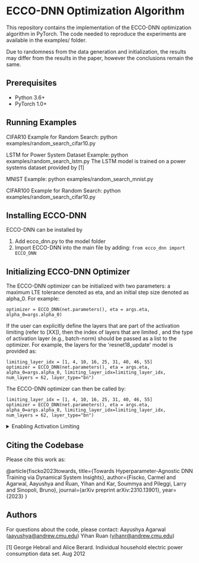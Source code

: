 # ECCO-DNN Optimization Algorithm

This repository contains the implementation of the ECCO-DNN optimization algorithm in PyTorch. The code needed to reproduce the experiments are available in the examples/ folder.

Due to randomness from the data generation and initialization, the results may differ from the results in the paper, however the conclusions remain the same. 


## Prerequisites
- Python 3.6+
- PyTorch 1.0+


## Running Examples
CIFAR10 Example for Random Search: python examples/random_search_cifar10.py 

LSTM for Power System Dataset Example: python examples/random_search_lstm.py 
The LSTM model is trained on a power systems dataset provided by [1]

MNIST Example: python examples/random_search_mnist.py 

CIFAR100 Example for Random Search: python examples/random_search_cifar10.py 

## Installing ECCO-DNN
ECCO-DNN can be installed by
1. Add ecco_dnn.py to the model folder
2. Import ECCO-DNN into the main file by adding: 
`from ecco_dnn import ECCO_DNN`

## Initializing ECCO-DNN Optimizer
The ECCO-DNN optimizer can be initialized with two parameters: a maximum LTE tolerance denoted as eta, and an initial step size denoted as alpha_0.
For example:
```
optimizer = ECCO_DNN(net.parameters(), eta = args.eta, alpha_0=args.alpha_0)
```

If the user can explicitly define the layers that are part of the activation limiting (refer to [XX]), then the index of layers that are limited , and the type of activation layer (e.g., batch-norm) should be passed as a list to the optimizer. For example, the layers for the 'resnet18_update' model is provided as:

```
limiting_layer_idx = [1, 4, 10, 16, 25, 31, 40, 46, 55]
optimizer = ECCO_DNN(net.parameters(), eta = args.eta, alpha_0=args.alpha_0, limiting_layer_idx=limiting_layer_idx, num_layers = 62, layer_type="bn")
```


The ECCO-DNN optimizer can then be called by:
```
limiting_layer_idx = [1, 4, 10, 16, 25, 31, 40, 46, 55]
optimizer = ECCO_DNN(net.parameters(), eta = args.eta, alpha_0=args.alpha_0, limiting_layer_idx=limiting_layer_idx, num_layers = 62, layer_type="bn")
```

<details>
    <summary>Enabling Activation Limiting</summary>

To utilize activation-specific limiting, ecco_dnn requires the following parameteres to explicitly define the layers that are part of the activation limiting step:

    1. The function type before the activation layer: batch-norm("bn") or linear("linear")

    2. The number of learnable parameters of the model (num_layers)
    
    3. The list of weight parameter indices before selected activation layer (limiting_layer_idx)
    
    4. Input values for layer before selected activation layers (model.relu_input_list), which should be recorded in the forward function of the model.


In our examples (examples/train_cifar10.py), we apply the activation-limiting step to 9 activation layers of a Resnet18 architecture. The following figure highlights the specific layers of Resnet18 that are limited, as provided by `limiting_layer_idx`. 
During the forward propogation of this model, the input values for each layer in `limiting_layer_idx` are recorded in `model.relu_input_list`. 


![Activation Limiting for Resnet18 layers][limiting.png]


The following code enables the activation limiting in ecco_dnn:


```
limiting_layer_idx = [1, 4, 10, 16, 25, 31, 40, 46, 55]
optimizer = ECCO_DNN(net.parameters(), eta = args.eta, alpha_0=args.alpha_0, 
                     limiting_layer_idx=limiting_layer_idx, num_layers = 62, 
                     layer_type="bn")
```

</details>

## Citing the Codebase
Please cite this work as:


@article{fiscko2023towards,
  title={Towards Hyperparameter-Agnostic DNN Training via Dynamical System Insights},
  author={Fiscko, Carmel and Agarwal, Aayushya and Ruan, Yihan and Kar, Soummya and Pileggi, Larry and Sinopoli, Bruno},
  journal={arXiv preprint arXiv:2310.13901},
  year={2023}
}


## Authors
For questions about the code, please contact:
Aayushya Agarwal (aayushya@andrew.cmu.edu)
Yihan Ruan (yihanr@andrew.cmu.edu)

[1] George Hebrail and Alice Berard. Individual household electric power consumption data set. Aug 2012
